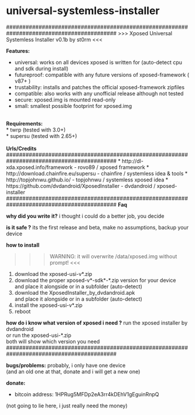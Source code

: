 # universal-systemless-installer

##########################################################################################
              >>> Xposed Universal Systemless Installer v0.1b by st0rm <<<

<B>Features:</B></BR>
* universal: works on all devices xposed is written for (auto-detect cpu and sdk during install)</BR>
* futureproof: compatible with any future versions of xposed-framework ( v87+ )</BR>
* trustability: installs and patches the official xposed-framework zipfiles</BR>
* compatible: also works with any unofficial release although not tested</BR>
* secure: xposed.img is mounted read-only</BR>
* small: smallest possible footprint for xposed.img</BR>
</BR>
<B>Requirements:</B></BR>
* twrp     (tested with 3.0+)</BR>
* supersu  (tested with 2.65+)</BR>
</BR>
<B>Urls/Credits</B></BR>
##########################################################################################
* http://dl-xda.xposed.info/framework            - rovo89 / xposed framework
* http://download.chainfire.eu/supersu           - chainfire / systemless idea & tools
* http://topjohnwu.github.io/                    - topjohnwu / systemless xposed idea
* https://github.com/dvdandroid/XposedInstaller  - dvdandroid / xposed-installer
##########################################################################################
<B>Faq</B>

<B>why did you write it?</B>
 i thought i could do a better job, you decide

<B>is it safe ?</B>
 its the first release and beta, make no assumptions, backup your device

<B>how to install</B>
 >>> WARNING: it will overwrite /data/xposed.img without prompt! <<<
 1. download the xposed-usi-v*.zip</BR>
 2. download the proper xposed-v*-sdk*-*.zip version for your device</BR>
    and place it alongside or in a subfolder (auto-detect)</BR>
 3. download the XposedInstaller_by_dvdandroid.apk</BR>
    and place it alongside or in a subfolder (auto-detect)</BR>
 4. install the xposed-usi-v*.zip</BR>
 5. reboot</BR>

<B>how do i know what version of xposed i need ?</B>
 run the xposed installer by dvdandroid</BR>
 or run the xposed-usi-*.zip</BR>
 both will show which version you need</BR>
##########################################################################################

<B>bugs/problems:</B>
 probably, i only have one device</BR>
 (and an old one at that, donate and i will get a new one)</BR>
 
<B>donate:</B></BR>
 * bitcoin address: 1HPRug5MFDp2eA3rr4kDEhV1gEguinRnpQ</BR>
 
 (not going to lie here, i just really need the money)</BR>
